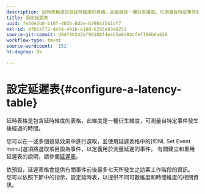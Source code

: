 ```yaml
---
description: 延時表格是包含延時維度的表格，此維度是一種衍生維度，可測量自特定事件發生後經過的時間。
title: 設定延遲表
uuid: fe2de2b8-b10f-403b-8d2e-b29042541df7
exl-id: 0fb5a772-4c84-491b-a188-6293e83a0251
source-git-commit: d9df90242ef96188f4e4b5e6d04cfef196b0a628
workflow-type: tm+mt
source-wordcount: '151'
ht-degree: 5%

---
```


# 設定延遲表{#configure-a-latency-table}

延時表格是包含延時維度的表格，此維度是一種衍生維度，可測量自特定事件發生後經過的時間。

您可以在一或多個視覺效果中進行選取，並使用延遲表格中的[!DNL Set Event menu]選項將選取項目設為事件，以定義用於測量延遲的事件。 有關建立和重用延遲表的說明，請參閱[延遲表](../../../../home/c-get-started/c-analysis-vis/c-lat-tbls.md#concept-7c7339e257ff4727afdda8e692bbba44)。

依預設，延遲表格會提供有關事件前後最多七天所發生之訪客工作階段的資訊。 您可以依照下節中的指示，設定延時表，以提供不同可數維度和時間維度的相關資訊。
